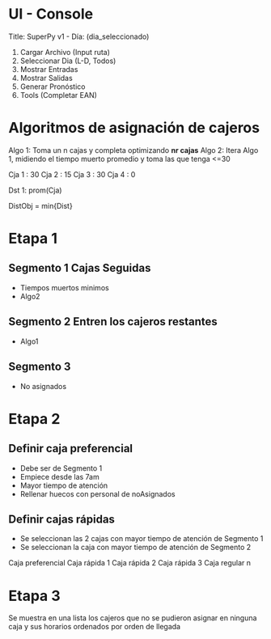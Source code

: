 # UI - Console

Title: SuperPy v1 - Día: (dia_seleccionado)
1. Cargar Archivo (Input ruta)
2. Seleccionar Dia (L-D, Todos)
3. Mostrar Entradas
4. Mostrar Salidas
5. Generar Pronóstico
6. Tools (Completar EAN)

# Algoritmos de asignación de cajeros

Algo 1: Toma un n cajas y completa optimizando **nr cajas**
Algo 2: Itera Algo 1, midiendo el tiempo muerto promedio y toma las que tenga <=30

Cja 1 : 30
Cja 2 : 15
Cja 3 : 30
Cja 4 : 0

Dst 1: prom(Cja)

DistObj = min{Dist}

# Etapa 1

## Segmento 1 Cajas Seguidas

- Tiempos muertos minimos
- Algo2

## Segmento 2 Entren los cajeros restantes

- Algo1 

## Segmento 3

- No asignados

# Etapa 2

## Definir caja preferencial

- Debe ser de Segmento 1
- Empiece desde las 7am
- Mayor tiempo de atención
- Rellenar huecos con personal de noAsignados

## Definir cajas rápidas

- Se seleccionan las 2 cajas con mayor tiempo de atención de Segmento 1
- Se seleccionan la caja con mayor tiempo de atención de Segmento 2

Caja preferencial
Caja rápida 1
Caja rápida 2
Caja rápida 3
Caja regular n

# Etapa 3

Se muestra en una lista los cajeros que no se pudieron asignar en ninguna caja y sus horarios ordenados por orden de llegada

